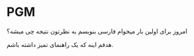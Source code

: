 # PGM
امروز برای اولین بار میخوام فارسی بنویسم به نظرتون نتیجه چی میشه؟

هدفم اینه که یک راهنمای تمیز داشته باشم.
